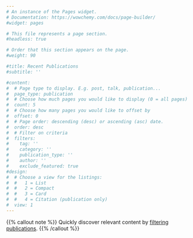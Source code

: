 ```yaml
---
# An instance of the Pages widget.
# Documentation: https://wowchemy.com/docs/page-builder/
#widget: pages

# This file represents a page section.
#headless: true

# Order that this section appears on the page.
#weight: 90

#title: Recent Publications
#subtitle: ''

#content:
#  # Page type to display. E.g. post, talk, publication...
#  page_type: publication
#  # Choose how much pages you would like to display (0 = all pages)
#  count: 5
#  # Choose how many pages you would like to offset by
#  offset: 0
#  # Page order: descending (desc) or ascending (asc) date.
#  order: desc
#  # Filter on criteria
#  filters:
#    tag: ''
#    category: ''
#    publication_type: ''
#    author: ''
#    exclude_featured: true
#design:
#  # Choose a view for the listings:
#  #   1 = List
#  #   2 = Compact
#  #   3 = Card
#  #   4 = Citation (publication only)
#  view: 1
---
```


{{% callout note %}}
Quickly discover relevant content by [filtering publications](./publication/).
{{% /callout %}}
